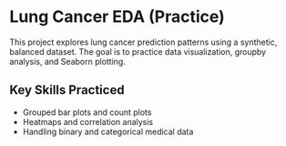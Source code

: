 # Lung Cancer EDA (Practice)

This project explores lung cancer prediction patterns using a synthetic, balanced dataset.
The goal is to practice data visualization, groupby analysis, and Seaborn plotting.

## Key Skills Practiced
- Grouped bar plots and count plots
- Heatmaps and correlation analysis
- Handling binary and categorical medical data
